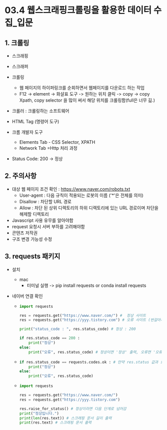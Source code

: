 # 03.4 웹스크래핑크롤링을 활용한 데이터 수집_입문



## 1. 크롤링 

- 스크래핑
- 스크래퍼
- 크롤링 
  - 웹 페이지의 하이퍼링크를 순회하면서 웹페이지를 다운로드 하는 작업
  - F12 -> element -> 화살표 도구 -> 원하는 위치 클릭 -> copy -> copy Xpath, copy selector 을 많이 써서 해당 위치를 크롤링함(full은 너무 긺.)  

- 크롤러 : 크롤링하는 소프트웨어
- HTML Tag (명령어 도구)
- 크롬 개발자 도구
  - Elements Tab - CSS Selector, XPATH
  - Network Tab =Http 처리 과정

- Status Code: 200  -> 정상



## 2. 주의사항

- 대상 웹 페이지 조건 확인 : https://www.naver.com/robots.txt 
  - User-agent : 다음 규칙이 적용되는 로봇의 이름 ('*'은 전체를 의미)
  - Disallow : 차단할 URL 경로
  - Allow : 차단 된 상위 디렉토리의 하위 디렉토리에 있는 URL 경로이며 차단을 해제할 디렉토리
- Javascript 사용 유무를 알아야함 
- request 요청시 서버 부하를 고려해야함
- 콘텐츠 저작권
- 구조 변경 가능성 수정



## 3. requests 패키지

- 설치 
  - mac 
    - 터미널 실행 -> pip install requests or conda install requests

- 네이버 연결 확인 

  - ````python
    import requests
    
    res = requests.get("https://www.naver.com/") #  정상 사이트
    res = requests.get("https://yyy.tistory.com") # 오류 사이트 (번갈아서 주석을 달면서 오류와 정상 값 확인해보기)
    
    print("status_code : ", res.status_code) # 정상 : 200 
    
    if res.status_code == 200 :
        print("정상")
    else:
        print("오류", res.status_code) # 정상이면 '정상' 출력, 오류면 '오류'와 코드값 출력
    ````

  - ````python
    if res.status_code == requests.codes.ok : # 만약 res.status 값과 요청 코드 값이 같다면 
        print("정상")
    else:
        print("오류", res.status_code)
    ````

  - ````python
    import requests
    
    res = requests.get("https://www.naver.com/") 
    res = requests.get("https://yyy.tistory.com")
    
    res.raise_for_status() # 정상이라면 다음 단계로 넘어감
    print("정상입니다.")
    print(len(res.text)) # 스크래핑 문서 길이 출력
    print(res.text) # 스크래핑 문서 출력
    ````

    
